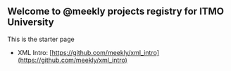 ## Welcome to @meekly projects registry for ITMO University

This is the starter page

- XML Intro: [https://github.com/meekly/xml_intro](https://github.com/meekly/xml_intro)
